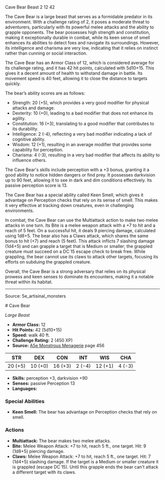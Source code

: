 <MonsterName/>Cave Bear</MonsterName>
<CreatureType/>Beast</CreatureType>
<CR/>2</CR>
<AC/>12</AC>
<HP/>42</HP>
<summary>The Cave Bear is a large beast that serves as a formidable predator in its environment. With a challenge rating of 2, it poses a moderate threat to adventurers, particularly with its powerful melee attacks and the ability to grapple opponents. The bear possesses high strength and constitution, making it exceptionally durable in combat, while its keen sense of smell enhances its abilities to detect foes and navigate its surroundings. However, its intelligence and charisma are very low, indicating that it relies on instinct rather than cunning or social interaction. </summary>

<detail>

The Cave Bear has an Armor Class of 12, which is considered average for its challenge rating, and it has 42 hit points, calculated with 5d10+15. This gives it a decent amount of health to withstand damage in battle. Its movement speed is 40 feet, allowing it to close the distance to targets quickly. 

The bear’s ability scores are as follows:
- Strength: 20 (+5), which provides a very good modifier for physical attacks and damage.
- Dexterity: 10 (+0), leading to a bad modifier that does not enhance its agility.
- Constitution: 16 (+3), translating to a good modifier that contributes to its durability.
- Intelligence: 2 (-4), reflecting a very bad modifier indicating a lack of cognitive ability.
- Wisdom: 12 (+1), resulting in an average modifier that provides some capability for perception.
- Charisma: 4 (-3), resulting in a very bad modifier that affects its ability to influence others.

The Cave Bear's skills include perception with a +3 bonus, granting it a good ability to notice hidden dangers or find prey. It possesses darkvision up to 90 feet, allowing it to see in dark and dim conditions effectively. Its passive perception score is 13.

The Cave Bear has a special ability called Keen Smell, which gives it advantage on Perception checks that rely on its sense of smell. This makes it very effective at tracking down creatures, even in challenging environments.

In combat, the Cave Bear can use the Multiattack action to make two melee attacks in one turn. Its Bite is a melee weapon attack with a +7 to hit and a reach of 5 feet. On a successful hit, it deals 9 piercing damage, calculated using 1d8+5. The bear also has a Claws attack, which shares the same bonus to hit (+7) and reach (5 feet). This attack inflicts 7 slashing damage (1d4+5) and can grapple a target that is Medium or smaller; the grappled creature must succeed on a DC 15 escape check to break free. While grappling, the bear cannot use its claws to attack other targets, focusing its efforts on subduing the grappled creature.

Overall, the Cave Bear is a strong adversary that relies on its physical prowess and keen senses to dominate its encounters, making it a notable threat within its habitat.</detail>



---

Source: 5e_artisinal_monsters

<statblock>
# Cave Bear

*Large* *Beast*

- **Armor Class:** 12
- **Hit Points:** 42 (5d10+15)
- **Speed:** walk 40 ft.
- **Challenge Rating:** 2 (450 XP)
- **Source:** [A5e Monstrous Menagerie](https://enpublishingrpg.com/products/level-up-monstrous-menagerie-a5e) page 456

| STR | DEX | CON | INT | WIS | CHA |
| --- | --- | --- | --- | --- | --- |
| 20 (+5) | 10 (+0) | 16 (+3) | 2 (-4) | 12 (+1) | 4 (-3) |

- **Skills:** perception +3, darkvision +90
- **Senses:** passive Perception 13
- **Languages:** 

### Special Abilities

- **Keen Smell:** The bear has advantage on Perception checks that rely on smell.

### Actions

- **Multiattack:** The bear makes two melee attacks.
- **Bite:** Melee Weapon Attack: +7 to hit, reach 5 ft., one target. Hit: 9 (1d8+5) piercing damage.
- **Claws:** Melee Weapon Attack: +7 to hit, reach 5 ft., one target. Hit: 7 (1d4+5) slashing damage. If the target is a Medium or smaller creature  it is grappled (escape DC 15). Until this grapple ends  the bear can't attack a different target with its claws.


</statblock>


